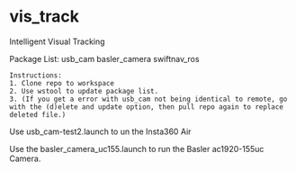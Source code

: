 # vis_track
Intelligent Visual Tracking

Package List:
usb_cam
basler_camera
swiftnav_ros
  
    
    Instructions:
    1. Clone repo to workspace
    2. Use wstool to update package list.
    3. (If you get a error with usb_cam not being identical to remote, go with the (d)elete and update option, then pull repo again to replace deleted file.)
    
   Use usb_cam-test2.launch to un the Insta360 Air
    
   Use the basler_camera_uc155.launch to run the Basler ac1920-155uc Camera.
